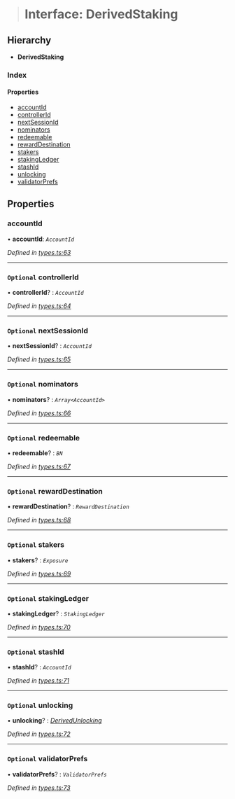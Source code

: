 > # Interface: DerivedStaking

## Hierarchy

* **DerivedStaking**

### Index

#### Properties

* [accountId](_types_.derivedstaking.md#accountid)
* [controllerId](_types_.derivedstaking.md#optional-controllerid)
* [nextSessionId](_types_.derivedstaking.md#optional-nextsessionid)
* [nominators](_types_.derivedstaking.md#optional-nominators)
* [redeemable](_types_.derivedstaking.md#optional-redeemable)
* [rewardDestination](_types_.derivedstaking.md#optional-rewarddestination)
* [stakers](_types_.derivedstaking.md#optional-stakers)
* [stakingLedger](_types_.derivedstaking.md#optional-stakingledger)
* [stashId](_types_.derivedstaking.md#optional-stashid)
* [unlocking](_types_.derivedstaking.md#optional-unlocking)
* [validatorPrefs](_types_.derivedstaking.md#optional-validatorprefs)

## Properties

###  accountId

• **accountId**: *`AccountId`*

*Defined in [types.ts:63](https://github.com/polkadot-js/api/blob/e7eeeae/packages/api-derive/src/types.ts#L63)*

___

### `Optional` controllerId

• **controllerId**? : *`AccountId`*

*Defined in [types.ts:64](https://github.com/polkadot-js/api/blob/e7eeeae/packages/api-derive/src/types.ts#L64)*

___

### `Optional` nextSessionId

• **nextSessionId**? : *`AccountId`*

*Defined in [types.ts:65](https://github.com/polkadot-js/api/blob/e7eeeae/packages/api-derive/src/types.ts#L65)*

___

### `Optional` nominators

• **nominators**? : *`Array<AccountId>`*

*Defined in [types.ts:66](https://github.com/polkadot-js/api/blob/e7eeeae/packages/api-derive/src/types.ts#L66)*

___

### `Optional` redeemable

• **redeemable**? : *`BN`*

*Defined in [types.ts:67](https://github.com/polkadot-js/api/blob/e7eeeae/packages/api-derive/src/types.ts#L67)*

___

### `Optional` rewardDestination

• **rewardDestination**? : *`RewardDestination`*

*Defined in [types.ts:68](https://github.com/polkadot-js/api/blob/e7eeeae/packages/api-derive/src/types.ts#L68)*

___

### `Optional` stakers

• **stakers**? : *`Exposure`*

*Defined in [types.ts:69](https://github.com/polkadot-js/api/blob/e7eeeae/packages/api-derive/src/types.ts#L69)*

___

### `Optional` stakingLedger

• **stakingLedger**? : *`StakingLedger`*

*Defined in [types.ts:70](https://github.com/polkadot-js/api/blob/e7eeeae/packages/api-derive/src/types.ts#L70)*

___

### `Optional` stashId

• **stashId**? : *`AccountId`*

*Defined in [types.ts:71](https://github.com/polkadot-js/api/blob/e7eeeae/packages/api-derive/src/types.ts#L71)*

___

### `Optional` unlocking

• **unlocking**? : *[DerivedUnlocking](../modules/_types_.md#derivedunlocking)*

*Defined in [types.ts:72](https://github.com/polkadot-js/api/blob/e7eeeae/packages/api-derive/src/types.ts#L72)*

___

### `Optional` validatorPrefs

• **validatorPrefs**? : *`ValidatorPrefs`*

*Defined in [types.ts:73](https://github.com/polkadot-js/api/blob/e7eeeae/packages/api-derive/src/types.ts#L73)*